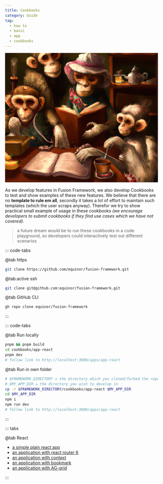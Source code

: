 ```yaml
---
title: Cookbooks
category: Guide
tag:
  - how to
  - basic
  - app
  - cookbooks
---
```


![CookBooks](./cookbook.png)

As we develop features in Fusion Framework, we also develop Cookbooks to test and show examples of these new features. We believe that there are no __template to rule em all__, secondly it takes a lot of effort to
maintain such templates (which the user scraps anyway). Therefor we try to show practical small example of usage in these cookbooks _(we encourage developers to submit cookbooks if they find use cases which we have not covered)_.

> a future dream would be to run these cookbooks in a code playground, so developers could interactively test out different scenarios


::: code-tabs

@tab https

```sh
git clone https://github.com/equinor/fusion-framework.git
```
@tab:active ssh

```sh
git clone git@github.com:equinor/fusion-framework.git
```
@tab GitHub CLI

```sh
gh repo clone equinor/fusion-framework
```

:::


::: code-tabs

@tab Run locally
```sh
pnpm && pnpm build
cd cookbooks/app-react
pnpm dev
# follow link to http://localhost:3000/apps/app-react
```

@tab Run in own folder
```sh
# $FRAMEWORK_DIRECTORY = the directory which you cloned/forked the repo to
# $MY_APP_DIR = the directory you wish to develop in
cp -r $FRAMEWORK_DIRECTORY/cookbooks/app-react $MY_APP_DIR
cd $MY_APP_DIR
npm i
npm run dev
# follow link to http://localhost:3000/apps/app-react
```

:::

::: tabs

@tab React
- [a simple plain react app](https://github.com/equinor/fusion-framework/tree/main/cookbooks/app-react)
- [an application with react router 6](https://github.com/equinor/fusion-framework/tree/main/cookbooks/app-react-router)
- [an application with context](https://github.com/equinor/fusion-framework/tree/main/cookbooks/app-react-context)
- [an application with bookmark](https://github.com/equinor/fusion-framework/tree/main/cookbooks/app-react-bookmark)
- [an application with AG-grid](https://github.com/equinor/fusion-framework/tree/main/cookbooks/app-react-ag-grid)

:::

